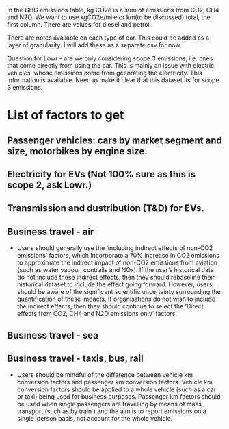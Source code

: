 In the GHG emissions table, kg CO2e is a sum of emissions from CO2,  CH4 and N2O. We want to use kgCO2e/mile or km(to be discussed) total, the first column. There are values for diesel and petrol.

There are notes available on each type of car. This could be added as a layer of granularity. I will add these as a separate csv for now.

Question for Lowr - are we only considering scope 3 emissions, i.e. ones that come directly from using the car. This is mainly an issue with electric vehicles, whose emissions come from geenrating the electricity. This information is available. Need to make it clear that this dataset its for scope 3 emissions.

# List of factors to get
## Passenger vehicles: cars by market segment and size, motorbikes by engine size.
## Electricity for EVs (Not 100% sure as this is scope 2, ask Lowr.)
## Transmission and dustribution (T&D) for EVs.
## Business travel - air
- Users should generally use the ‘including indirect effects of non-CO2 emissions’ factors, which incorporate a 70% increase in CO2 emissions to approximate the indirect impact of non-CO2 emissions from aviation (such as water vapour, contrails and NOx). If the user’s historical data do not include these indirect effects, then they should rebaseline their historical dataset to include the effect going forward. However, users should be aware of the significant scientific uncertainty surrounding the quantification of these impacts. If organisations do not wish to include the indirect effects, then they should continue to select the ‘Direct effects from CO2, CH4 and N2O emissions only’ factors.
## Business travel - sea
## Business travel - taxis, bus, rail
- Users should be mindful of the difference between vehicle km conversion factors and passenger km conversion factors. Vehicle km conversion factors should be applied to a whole vehicle (such as a car or taxi) being used for business purposes. Passenger km factors should be used when single passengers are travelling by means of mass transport (such as by train ) and the aim is to report emissions on a single-person basis, not account for the whole vehicle.